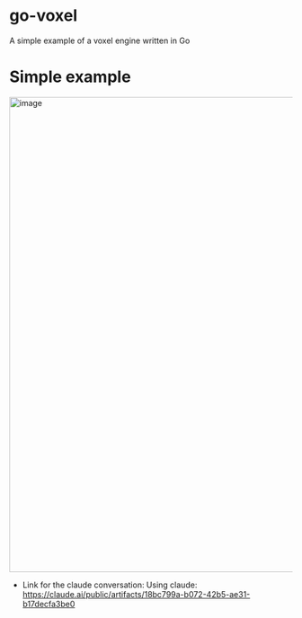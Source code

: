 # go-voxel
A simple example of a voxel engine written in Go

# Simple example  
<img width="1068" height="845" alt="image" src="https://github.com/user-attachments/assets/a718919f-a4f7-43a7-b87d-87054ce9b484" />

* Link for the claude conversation: 
Using claude: https://claude.ai/public/artifacts/18bc799a-b072-42b5-ae31-b17decfa3be0
